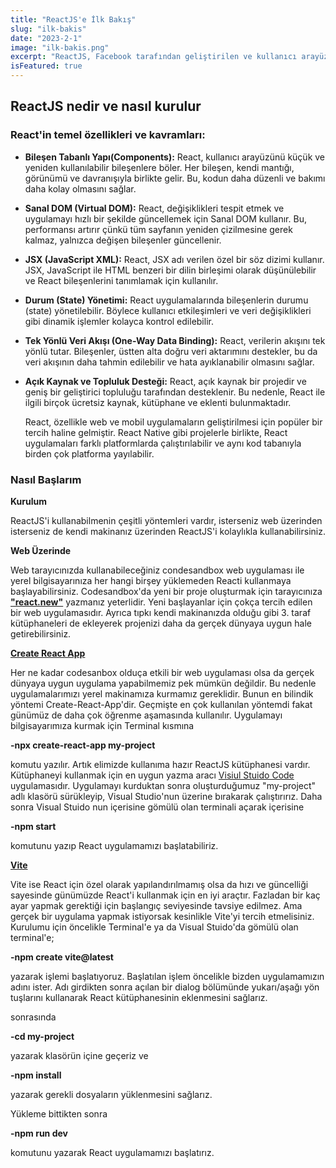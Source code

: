 ```yaml
---
title: "ReactJS'e İlk Bakış"
slug: "ilk-bakis"
date: "2023-2-1"
image: "ilk-bakis.png"
excerpt: "ReactJS, Facebook tarafından geliştirilen ve kullanıcı arayüzleri (UI) oluşturmak için kullanılan açık kaynaklı bir JavaScript kütüphanesidir. React, web uygulamaları geliştirmek için özellikle kullanıcı arayüzünün bileşen tabanlı ve etkileşimli (Reaktif) bir şekilde oluşturulmasına odaklanır."
isFeatured: true
---
```


## ReactJS nedir ve nasıl kurulur

### React'in temel özellikleri ve kavramları:

- **Bileşen Tabanlı Yapı(Components):** React, kullanıcı arayüzünü küçük ve yeniden kullanılabilir bileşenlere böler. Her bileşen, kendi mantığı, görünümü ve davranışıyla birlikte gelir. Bu, kodun daha düzenli ve bakımı daha kolay olmasını sağlar.
- **Sanal DOM (Virtual DOM):** React, değişiklikleri tespit etmek ve uygulamayı hızlı bir şekilde güncellemek için Sanal DOM kullanır. Bu, performansı artırır çünkü tüm sayfanın yeniden çizilmesine gerek kalmaz, yalnızca değişen bileşenler güncellenir.
- **JSX (JavaScript XML):** React, JSX adı verilen özel bir söz dizimi kullanır. JSX, JavaScript ile HTML benzeri bir dilin birleşimi olarak düşünülebilir ve React bileşenlerini tanımlamak için kullanılır.
- **Durum (State) Yönetimi:** React uygulamalarında bileşenlerin durumu (state) yönetilebilir. Böylece kullanıcı etkileşimleri ve veri değişiklikleri gibi dinamik işlemler kolayca kontrol edilebilir.
- **Tek Yönlü Veri Akışı (One-Way Data Binding):** React, verilerin akışını tek yönlü tutar. Bileşenler, üstten alta doğru veri aktarımını destekler, bu da veri akışının daha tahmin edilebilir ve hata ayıklanabilir olmasını sağlar.
- **Açık Kaynak ve Topluluk Desteği:** React, açık kaynak bir projedir ve geniş bir geliştirici topluluğu tarafından desteklenir. Bu nedenle, React ile ilgili birçok ücretsiz kaynak, kütüphane ve eklenti bulunmaktadır.

  React, özellikle web ve mobil uygulamaların geliştirilmesi için popüler bir tercih haline gelmiştir. React Native gibi projelerle birlikte, React uygulamaları farklı platformlarda çalıştırılabilir ve aynı kod tabanıyla birden çok platforma yayılabilir.

### Nasıl Başlarım

**Kurulum**

ReactJS'i kullanabilmenin çeşitli yöntemleri vardır, isterseniz web üzerinden isterseniz de kendi makinanız üzerinden ReactJS'i kolaylıkla kullanabilirsiniz.

**Web Üzerinde**

Web tarayıcınızda kullanabileceğiniz condesandbox web uygulaması ile yerel bilgisayarınıza her hangi birşey yüklemeden Reacti kullanmaya başlayabilirsiniz. Codesandbox'da yeni bir proje oluşturmak için tarayıcınıza **["react.new"](https://react.new/)** yazmanız yeterlidir. Yeni başlayanlar için çokça tercih edilen bir web uygulamasıdır. Ayrıca tıpkı kendi makinanızda olduğu gibi 3. taraf kütüphaneleri de ekleyerek projenizi daha da gerçek dünyaya uygun hale getirebilirsiniz.

[**Create React App**](https://create-react-app.dev/)

Her ne kadar codesanbox olduça etkili bir web uygulaması olsa da gerçek dünyaya uygun uygulama yapabilmemiz pek mümkün değildir. Bu nedenle uygulamalarımızı yerel makinamıza kurmamız gereklidir. Bunun en bilindik yöntemi Create-React-App'dir. Geçmişte en çok kullanılan yöntemdi fakat günümüz de daha çok öğrenme aşamasında kullanılır. Uygulamayı bilgisayarımıza kurmak için Terminal kısmına

**-npx create-react-app my-project**

komutu yazılır. Artık elimizde kullanıma hazır ReactJS kütüphanesi vardır. Kütüphaneyi kullanmak için en uygun yazma aracı [Visiul Stuido Code](https://code.visualstudio.com/) uygulamasıdır. Uygulamayı kurduktan sonra oluşturduğumuz "my-project" adlı klasörü sürükleyip, Visual Studio'nun üzerine bırakarak çalıştırırız. Daha sonra Visual Stuido nun içerisine gömülü olan terminali açarak içerisine

**-npm start**

komutunu yazıp React uygulamamızı başlatabiliriz.

[**Vite**](https://vitejs.dev/)

Vite ise React için özel olarak yapılandırılmamış olsa da hızı ve güncelliği sayesinde günümüzde React'i kullanmak için en iyi araçtır. Fazladan bir kaç ayar yapmak gerektiği için başlangıç seviyesinde tavsiye edilmez. Ama gerçek bir uygulama yapmak istiyorsak kesinlikle Vite'yi tercih etmelisiniz. Kurulumu için öncelikle Terminal'e ya da Visual Stuido'da gömülü olan terminal'e;

**-npm create vite@latest**

yazarak işlemi başlatıyoruz. Başlatılan işlem öncelikle bizden uygulamamızın adını ister. Adı girdikten sonra açılan bir dialog bölümünde yukarı/aşağı yön tuşlarını kullanarak React kütüphanesinin eklenmesini sağlarız.

sonrasında

**-cd my-project**

yazarak klasörün içine geçeriz ve

**-npm install**

yazarak gerekli dosyaların yüklenmesini sağlarız.

Yükleme bittikten sonra

**-npm run dev**

komutunu yazarak React uygulamamızı başlatırız.
